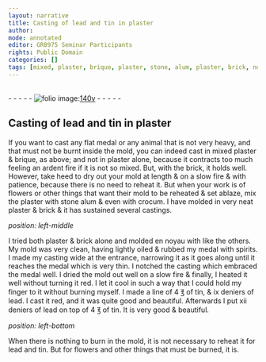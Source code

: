 ```yaml
---
layout: narrative
title: Casting of lead and tin in plaster
author:
mode: annotated
editor: GR8975 Seminar Participants
rights: Public Domain
categories: []
tags: [mixed, plaster, brique, plaster, stone, alum, plaster, brick, noyau, tin, lead]
---
```


 <br/>- - - - - <a href="http://gallica.bnf.fr/ark:/12148/btv1b10500001g/f286.item.r="><img src="../assets/photo-icon.png" alt="folio image: " style="display:inline-block; margin-bottom:-3px;"/>140v</a> - - - - - <br/> 
## Casting of lead and tin in plaster

  
 If you want to cast any flat medal or any animal that is not very heavy, and that must not be burnt inside the mold, you can indeed cast in <span class="material">mixed plaster</span> & <span class="material">brique</span>, as above; and not in plaster alone, because it contracts too much feeling an ardent fire if it is not so mixed. But, with the brick, it holds well. However, take heed to dry out your mold at length & on a slow fire & with patience, because there is no need to reheat it. But when your work is of flowers or other things that want their mold to be reheated & set ablaze, mix the <span class="material">plaster</span> with <span class="material">stone alum</span> & even with crocum. I have molded in very neat <span class="material">plaster</span> & <span class="material">brick</span> & it has sustained several castings. 
 
*position: left-middle*

 I tried both plaster & brick alone and molded en <span class="material">noyau</span> with like the others. My mold was very clean, having lightly oiled & rubbed my medal with spirits. I made my casting wide at the entrance, narrowing it as it goes along until it reaches the medal which is very thin. I notched the casting which embraced the medal well. I dried the mold out well on a slow fire & finally, I heated it well without turning it red. I let it cool in such a way that I could hold my finger to it without burning myself. I made a line of 4 ℥ of <span class="material">tin</span>, & ix deniers of <span class="material">lead</span>. I cast it <span class="color">red</span>, and it was quite good and beautiful. Afterwards I put xii deniers of lead on top of 4 ℥ of tin. It is very good & beautiful. 
 
*position: left-bottom*

 When there is nothing to burn in the mold, it is not necessary to reheat it for lead and tin. But for flowers and other things that must be burned, it is. 
  